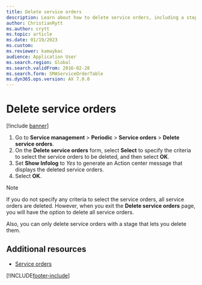 ```yaml
---
title: Delete service orders   
description: Learn about how to delete service orders, including a step-by-step process for deleting service orders and additional resources.
author: ChristianRytt
ms.author: crytt
ms.topic: article
ms.date: 01/19/2023
ms.custom:
ms.reviewer: kamaybac
audience: Application User
ms.search.region: Global
ms.search.validFrom: 2016-02-28
ms.search.form: SMAServiceOrderTable
ms.dyn365.ops.version: AX 7.0.0
---
```



# Delete service orders

[!include [banner](../includes/banner.md)]

1. Go to **Service management** \> **Periodic** \> **Service orders** \> **Delete service orders**.
1. On the **Delete service orders** form, select **Select** to specify the criteria to select the service orders to be deleted, and then select **OK**.
1. Set **Show Infolog** to *Yes* to generate an Action center message that displays the deleted service orders.
1. Select **OK**.

> [!NOTE]
> If you do not specify any criteria to select the service orders, all service orders are deleted. However, when you exit the **Delete service orders** page, you will have the option to delete all service orders.
>
> Also, you can only delete service orders with a stage that lets you delete them.

## Additional resources

- [Service orders](service-orders.md)

[!INCLUDE[footer-include](../../includes/footer-banner.md)]